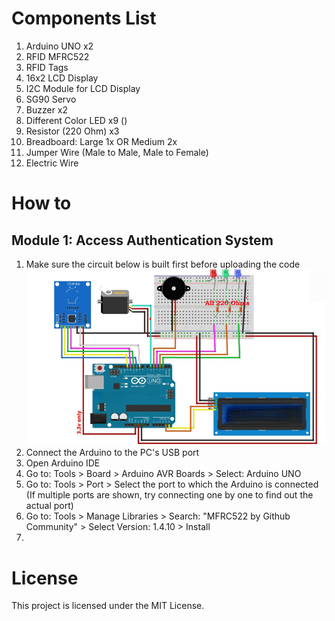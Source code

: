 # Components List
1. Arduino UNO x2
2. RFID MFRC522
3. RFID Tags
4. 16x2 LCD Display
5. I2C Module for LCD Display
6. SG90 Servo
7. Buzzer x2
8. Different Color LED x9 ()
9. Resistor (220 Ohm) x3
10. Breadboard: Large 1x OR Medium 2x
11. Jumper Wire (Male to Male, Male to Female)
12. Electric Wire



# How to 
## Module 1: Access Authentication System
1. Make sure the circuit below is built first before uploading the code
<img src="Module 1 Access Authentication System/Student Access Authentication System Circuit.PNG" alt="Student Access Authentication System Circuit Diagram" width="700"> </br>
2. Connect the Arduino to the PC's USB port
3. Open Arduino IDE
4. Go to: Tools > Board > Arduino AVR Boards > Select: Arduino UNO
5. Go to: Tools > Port > Select the port to which the Arduino is connected (If multiple ports are shown, try connecting one by one to find out the actual port)
6. Go to: Tools > Manage Libraries > Search: "MFRC522 by Github Community" > Select Version: 1.4.10 > Install
7. 


# License
This project is licensed under the MIT License.
